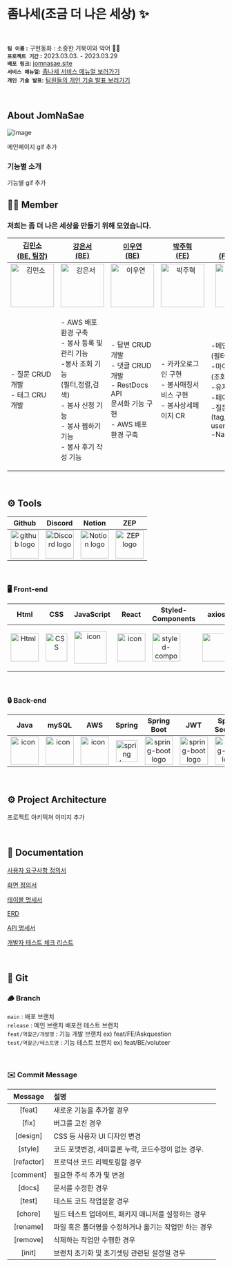 # 좀나세(조금 더 나은 세상) :sparkles: 

<br/>

**`팀 이름` :**  구현동화 : 소중한 거북이와 악어 🐢🐊<br/>
**`프로젝트 기간` :** 2023.03.03. - 2023.03.29<br/>
**`배포 링크`:** [jomnasae.site](http://main014-bucket.s3-website.ap-northeast-2.amazonaws.com/) <br/>
**`서비스 매뉴얼`:** [좀나세 서비스 메뉴얼 보러가기](https://www.miricanvas.com/v/11w2m9f) <br/>
**`개인 기술 발표`:** [팀원들의 개인 기술 발표 보러가기](링크추가) <br/>


<br/>

## About JomNaSae
![image](https://user-images.githubusercontent.com/62414231/228397430-d645f09c-621b-4ee5-9143-aa39267429e6.png)

메인페이지 gif 추가

### 기능별 소개

기능별 gif 추가


## 🧑‍💻 Member
### 저희는 좀 더 나은 세상을 만들기 위해 모였습니다. <br/>

| [김민소<br>(BE, 팀장)](https://github.com/kms310272) | [강은서<br>(BE)](https://github.com/kdmstj) | [이우연<br>(BE)](https://github.com/2uyyn2) | [박주혁<br>(FE)](https://github.com/Juhyuk-Park) | [임성은<br>(FE, 부팀장)](https://github.com/Limcroco) | [장지우<br>(FE)](https://github.com/Juhyuk-Park) |
| :---: | :---: | :---: | :---: | :---: | :---: |
| <img alt="김민소" src="https://avatars.githubusercontent.com/u/88031716?v=4" height="100" width="100"> | <img alt="강은서" src="https://avatars.githubusercontent.com/u/62414231?v=4" height="100" width="100"> | <img alt="이우연" src="https://avatars.githubusercontent.com/u/115993576?v=4" height="100" width="100"> | <img alt="박주혁" src="https://avatars.githubusercontent.com/u/116047633?v=4" height="100" width="100"> | <img alt="임성은" src="https://avatars.githubusercontent.com/u/100519978?v=4" height="100" width="100"> | <img alt="장지우" src="https://avatars.githubusercontent.com/u/104891203?v=4" height="100" width="100"> 
|<p align="left">- 질문 CRUD 개발<br/>- 태그 CRU 개발 <br/></p> |<p align="left">- AWS 배포 환경 구축<br/>- 봉사 등록 및 관리 기능<br/>-봉사 조회 기능<br/>(필터,정렬,검색)<br/>- 봉사 신청 기능<br/>- 봉사 찜하기 기능<br/>- 봉사 후기 작성 기능<br/></p>|<p align="left">- 답변 CRUD 개발<br/>- 댓글 CRUD 개발<br/>- RestDocs API<br/>문서화 기능 구현<br/>- AWS 배포 환경 구축<br/></p>|<p align="left">- 카카오로그인 구현<br/>- 봉사매칭서비스 구현<br/>- 봉사상세페이지 CR</p>|<p align="left">-메인페이지 구현<br/>(필터,정렬,조회)<br/>-마이페이지 구현</br>(조회, 수정)<br/>-유저페이지 구현</br>-페이지네이션</br>-질문 검색</br>(tag, body,<br/>user,answerCo)</br>-Nav(lfet)</br></p>|<p align="left">- Header 구현</br>- Question 페이지 구현</br>- EditPost 페이지 구현</br>- Users 페이지 구현</br>- 질문 RUD</br>- 답변 CRUD</br>- 댓글 CRUD</br>- util 함수 작성</br></p>


<br/>

## <span style=""> ⚙️ **Tools** </span>
| Github | Discord |Notion|ZEP|
| :---: | :---: |:---:|:---:|
| <img alt="github logo" src="https://techstack-generator.vercel.app/github-icon.svg" width="65" height="65"> | <img alt="Discord logo" src="https://assets-global.website-files.com/6257adef93867e50d84d30e2/62595384e89d1d54d704ece7_3437c10597c1526c3dbd98c737c2bcae.svg" height="65" width="65"> |<img alt="Notion logo" src="https://www.notion.so/cdn-cgi/image/format=auto,width=640,quality=100/front-static/shared/icons/notion-app-icon-3d.png" height="65" width="65">|<img alt="ZEP logo" src="https://yt3.googleusercontent.com/jCFZ68VFF9Eb-8pGlSnPz9vspShDQbplbp7S049fR4c8bfYxmlTEmBq9TOboJMuCLoFdmxJY=s176-c-k-c0x00ffffff-no-rj" height="65" width="65">|

<br/>

### <span style=""> 🖥 **Front-end** </span>
| Html | CSS | JavaScript | React | Styled-<br>Components | axios | Redux Toolkit | timeago.js | React-Quill |
| :---: | :---: | :---: | :---: | :---: | :---: | :---: | :---: | :---: | 
| <img alt="Html" src ="https://upload.wikimedia.org/wikipedia/commons/thumb/6/61/HTML5_logo_and_wordmark.svg/440px-HTML5_logo_and_wordmark.svg.png" width="65" height="65" /> | <div style="display: flex; align-items: flex-start;"><img src="https://user-images.githubusercontent.com/111227745/210204643-4c3d065c-59ec-481d-ac13-cea795730835.png" alt="CSS" width="50" height="65" /></div> | <div style="display: flex; align-items: flex-start;"><img src="https://techstack-generator.vercel.app/js-icon.svg" alt="icon" width="75" height="75" /></div> | <div style="display: flex; align-items: flex-start;"><img src="https://techstack-generator.vercel.app/react-icon.svg" alt="icon" width="65" height="65" /></div> | <div style="display: flex; align-items: flex-start;"><img src="https://www.styled-components.com/atom.png" alt="styled-components icon" width="65" height="65" /></div> | <div style="display: flex; align-items: flex-start;"><img src="https://axios-http.com/assets/logo.svg" width="65" height="65"/></div> | <div style="display: flex; align-items: flex-start;"><img src="https://techstack-generator.vercel.app/redux-icon.svg" width="65" height="65"/></div> | <div style="display: flex; align-items: flex-start;"><img src="https://timeago.org/clock.png" width="100" height="100"/></div> |  <div style="display: flex; align-items: flex-start;"><img src="https://user-images.githubusercontent.com/81786662/210204172-8fc62516-4ee9-410d-859a-17a0da1e76f9.png" width="100" height="65"/></div>|

<br/>

### <span style="">🔒  **Back-end** </span>
| Java | mySQL | AWS | Spring | Spring<br>Boot | JWT|Spring<br/>Security
| :---: | :---: | :---: | :---: | :---: | :---: | :---: |
| <div style="display: flex; align-items: flex-start;"><img src="https://techstack-generator.vercel.app/java-icon.svg" alt="icon" width="65" height="65" /></div> | <div style="display: flex; align-items: flex-start;"><img src="https://techstack-generator.vercel.app/mysql-icon.svg" alt="icon" width="65" height="65" /></div> | <div style="display: flex; align-items: flex-start;"><img src="https://techstack-generator.vercel.app/aws-icon.svg" alt="icon" width="65" height="65" /></div> | <img alt="spring logo" src="https://www.vectorlogo.zone/logos/springio/springio-icon.svg" height="50" width="50" > | <img alt="spring-boot logo" src="https://t1.daumcdn.net/cfile/tistory/27034D4F58E660F616" width="65" height="65" > | <img alt="spring-boot logo" src="https://play-lh.googleusercontent.com/3C-hB-KWoyWzZjUnRsXUPu-bqB3HUHARMLjUe9OmPoHa6dQdtJNW30VrvwQ1m7Pln3A" width="65" height="65" >| <img alt="spring-boot logo" src="https://blog.kakaocdn.net/dn/dIQDQP/btqZ09ESd8T/0ibqtotW52OaJS8HznXDQK/img.png" width="65" height="65" >|

<br/>

## <span style=""> ⚙️ **Project Architecture** </span>
프로젝트 아키텍쳐 이미지 추가



<br/>

## :notebook: Documentation
[사용자 요구사항 정의서](https://docs.google.com/spreadsheets/d/1a2mPp-aHX2ZtKxpZODTXdB32jx8wEgU-qwEKKoZK96E/edit?usp=sharing)

[화면 정의서](https://docs.google.com/spreadsheets/d/1diyZCDXtD4uy7uxghARHBWdQ6GP7Xe6cHnMXqCVPTbE/edit?usp=sharing)

[테이블 명세서](https://docs.google.com/spreadsheets/d/1bZMTka87Bo2Xr0J5iPaPhBehiibfbZURot4m6X12Cs8/edit?usp=sharing)

[ERD](https://dbdiagram.io/d/64058b2e296d97641d85a3df)

[API 명세서](https://documenter.getpostman.com/view/24688542/2s93JutNq9#a7c2003a-7e01-4dfb-8059-361cae7af8f2)

[개발자 테스트 체크 리스트](https://codestates.notion.site/741862f21b964b7e8ce68d86d9c5cdc6)

<br/>

## :sloth: Git
### :wood: Branch
`main` : 배포 브랜치 <br/>
`release` : 메인 브랜치 배포전 테스트 브랜치 <br/>
`feat/역할군/개발명` : 기능 개발 브랜치 ex) feat/FE/Askquestion  
`test/역할군/테스트명` : 기능 테스트 브랜치 ex) feat/BE/voluteer



<br/>

### ✉️ Commit  Message

|Message|설명|
|:---:|:---|
|[feat]|새로운 기능을 추가할 경우|
|[fix]|버그를 고친 경우|
|[design]|CSS 등 사용자 UI 디자인 변경|
|[style]|코드 포맷변경, 세미콜론 누락, 코드수정이 없는 경우.|
|[refactor] |프로덕션 코드 리펙토링할 경우|
|[comment]|필요한 주석 추가 및 변경|
|[docs]|문서를 수정한 경우|
|[test]|테스트 코드 작업을할 경우|
|[chore]|빌드 테스트 업데이트, 패키지 매니저를 설정하는 경우|
|[rename]|파일 혹은 폴더명을 수정하거나 옮기는 작업만 하는 경우|
|[remove]|삭제하는 작업만 수행한 경우|
|[init]|브랜치 초기화 및 초기셋팅 관련된 설정일 경우|

